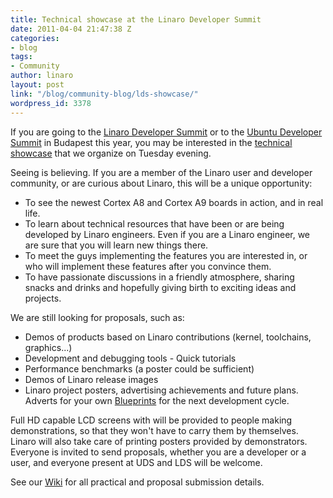 ```yaml
---
title: Technical showcase at the Linaro Developer Summit
date: 2011-04-04 21:47:38 Z
categories:
- blog
tags:
- Community
author: linaro
layout: post
link: "/blog/community-blog/lds-showcase/"
wordpress_id: 3378
---
```


If you are going to the [Linaro Developer Summit](https://wiki.linaro.org/Events/2011-05-LDS/) or to the [Ubuntu Developer Summit](http://uds.ubuntu.com/) in Budapest this year, you may be interested in the [technical showcase](https://wiki.linaro.org/Events/2011-05-LDS/Showcase) that we organize on Tuesday evening.

Seeing is believing. If you are a member of the Linaro user and developer community, or are curious about Linaro, this will be a unique opportunity:

  * To see the newest Cortex A8 and Cortex A9 boards in action, and in real life.
  * To learn about technical resources that have been or are being developed by Linaro engineers. Even if you are a Linaro engineer, we are sure that you will learn new things there.
  * To meet the guys implementing the features you are interested in, or who will implement these features after you convince them.
  * To have passionate discussions in a friendly atmosphere, sharing snacks and drinks and hopefully giving birth to exciting ideas and projects.

We are still looking for proposals, such as:

  * Demos of products based on Linaro contributions (kernel, toolchains, graphics...)
  * Development and debugging tools - Quick tutorials
  * Performance benchmarks (a poster could be sufficient)
  * Demos of Linaro release images
  * Linaro project posters, advertising achievements and future plans. Adverts for your own [Blueprints](https://blueprints.launchpad.net/linaro) for the next development cycle.



Full HD capable LCD screens with will be provided to people making demonstrations, so that they won't have to carry them by themselves. Linaro will also take care of printing posters provided by demonstrators. Everyone is invited to send proposals, whether you are a developer or a user, and everyone present at UDS and LDS will be welcome.

See our [Wiki](https://wiki.linaro.org/Events/2011-05-LDS) for all practical and proposal submission details.
